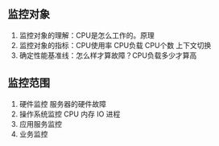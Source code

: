 ## 监控对象

1. 监控对象的理解：CPU是怎么工作的。原理
2. 监控对象的指标：CPU使用率    CPU负载    CPU个数    上下文切换
3. 确定性能基准线：怎么样才算故障？CPU负载多少才算高



## 监控范围

1. 硬件监控                   服务器的硬件故障
2. 操作系统监控           CPU    内存    IO    进程
3. 应用服务监控           
4. 业务监控

